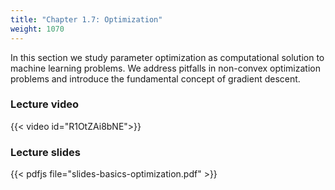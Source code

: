 ```yaml
---
title: "Chapter 1.7: Optimization"
weight: 1070
---
```

In this section we study parameter optimization as computational solution to machine learning problems. We address pitfalls in non-convex optimization problems and introduce the fundamental concept of gradient descent.

<!--more-->

### Lecture video

{{< video id="R1OtZAi8bNE">}}

### Lecture slides

{{< pdfjs file="slides-basics-optimization.pdf" >}}